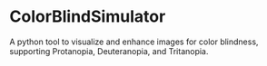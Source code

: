 # ColorBlindSimulator
A python tool to visualize and enhance images for color blindness, supporting Protanopia, Deuteranopia, and Tritanopia.

